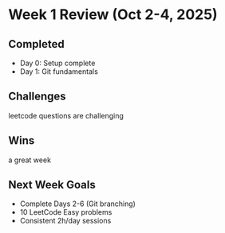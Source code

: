 # Week 1 Review (Oct 2-4, 2025)

## Completed
- Day 0: Setup complete
- Day 1: Git fundamentals

## Challenges
leetcode questions are challenging

## Wins
a great week 

## Next Week Goals
- Complete Days 2-6 (Git branching)
- 10 LeetCode Easy problems
- Consistent 2h/day sessions

